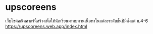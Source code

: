 # upscoreens
เว็บไซต์คณิตศาตร์นี้สร้างเพื่อให้นักเรียนมาทบทวนเนื้อหาในแต่ละระดับชั้นปีมีตั้งแต่ ม.4-6 
https://upscoreens.web.app/index.html
